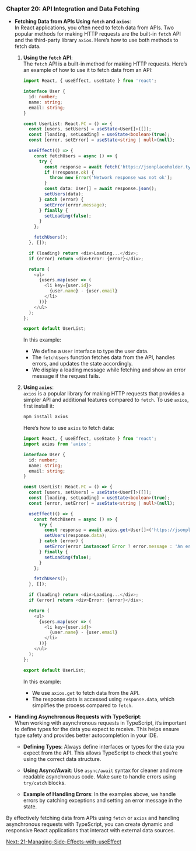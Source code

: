 ### Chapter 20: API Integration and Data Fetching

- **Fetching Data from APIs Using `fetch` and `axios`**:  
  In React applications, you often need to fetch data from APIs. Two popular methods for making HTTP requests are the built-in `fetch` API and the third-party library `axios`. Here’s how to use both methods to fetch data.

  1. **Using the `fetch` API**:  
     The `fetch` API is a built-in method for making HTTP requests. Here’s an example of how to use it to fetch data from an API:

     ```typescript
     import React, { useEffect, useState } from 'react';

     interface User {
       id: number;
       name: string;
       email: string;
     }

     const UserList: React.FC = () => {
       const [users, setUsers] = useState<User[]>([]);
       const [loading, setLoading] = useState<boolean>(true);
       const [error, setError] = useState<string | null>(null);

       useEffect(() => {
         const fetchUsers = async () => {
           try {
             const response = await fetch('https://jsonplaceholder.typicode.com/users');
             if (!response.ok) {
               throw new Error('Network response was not ok');
             }
             const data: User[] = await response.json();
             setUsers(data);
           } catch (error) {
             setError(error.message);
           } finally {
             setLoading(false);
           }
         };

         fetchUsers();
       }, []);

       if (loading) return <div>Loading...</div>;
       if (error) return <div>Error: {error}</div>;

       return (
         <ul>
           {users.map(user => (
             <li key={user.id}>
               {user.name} - {user.email}
             </li>
           ))}
         </ul>
       );
     };

     export default UserList;
     ```

     In this example:
     - We define a `User` interface to type the user data.
     - The `fetchUsers` function fetches data from the API, handles errors, and updates the state accordingly.
     - We display a loading message while fetching and show an error message if the request fails.

  2. **Using `axios`**:  
     `axios` is a popular library for making HTTP requests that provides a simpler API and additional features compared to `fetch`. To use `axios`, first install it:

     ```bash
     npm install axios
     ```

     Here’s how to use `axios` to fetch data:

     ```typescript
     import React, { useEffect, useState } from 'react';
     import axios from 'axios';

     interface User {
       id: number;
       name: string;
       email: string;
     }

     const UserList: React.FC = () => {
       const [users, setUsers] = useState<User[]>([]);
       const [loading, setLoading] = useState<boolean>(true);
       const [error, setError] = useState<string | null>(null);

       useEffect(() => {
         const fetchUsers = async () => {
           try {
             const response = await axios.get<User[]>('https://jsonplaceholder.typicode.com/users');
             setUsers(response.data);
           } catch (error) {
             setError(error instanceof Error ? error.message : 'An error occurred');
           } finally {
             setLoading(false);
           }
         };

         fetchUsers();
       }, []);

       if (loading) return <div>Loading...</div>;
       if (error) return <div>Error: {error}</div>;

       return (
         <ul>
           {users.map(user => (
             <li key={user.id}>
               {user.name} - {user.email}
             </li>
           ))}
         </ul>
       );
     };

     export default UserList;
     ```

     In this example:
     - We use `axios.get` to fetch data from the API.
     - The response data is accessed using `response.data`, which simplifies the process compared to `fetch`.

- **Handling Asynchronous Requests with TypeScript**:  
  When working with asynchronous requests in TypeScript, it’s important to define types for the data you expect to receive. This helps ensure type safety and provides better autocompletion in your IDE.

  - **Defining Types**: Always define interfaces or types for the data you expect from the API. This allows TypeScript to check that you’re using the correct data structure.

  - **Using Async/Await**: Use `async/await` syntax for cleaner and more readable asynchronous code. Make sure to handle errors using `try/catch` blocks.

  - **Example of Handling Errors**: In the examples above, we handle errors by catching exceptions and setting an error message in the state.

By effectively fetching data from APIs using `fetch` or `axios` and handling asynchronous requests with TypeScript, you can create dynamic and responsive React applications that interact with external data sources.

[Next: 21-Managing-Side-Effects-with-useEffect](21-Managing-Side-Effects-with-useEffect.md)